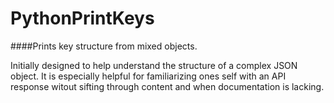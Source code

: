 PythonPrintKeys
===============

####Prints key structure from mixed objects. 

Initially designed to help understand the structure of a complex JSON object. 
It is especially helpful for familiarizing ones self with an API response 
witout sifting through content and when documentation is lacking. 

